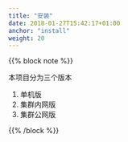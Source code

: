 ```yaml
---
title: "安装"
date: 2018-01-27T15:42:17+01:00
anchor: "install"
weight: 20
---
```



{{% block note %}}

本项目分为三个版本

1. 单机版
2. 集群内网版
3. 集群公网版

{{% /block %}}
